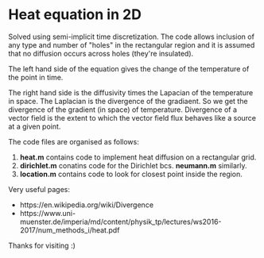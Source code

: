 # Heat equation in 2D
Solved using semi-implicit time discretization. The code allows inclusion of any type and number of "holes" in the rectangular region
and it is assumed that no diffusion occurs across holes (they're insulated). 

The left hand side of the equation gives the change of the temperature of the point in time.

The right hand side is the diffusivity times the Lapacian of the temperature in space. The Laplacian is the divergence of the gradiaent. So we
get the divergence of the gradient (in space) of temperature. Divergence of a vector field is the extent to which the vector field flux behaves like a source at a given point. 

The code files are organised as follows:
1. **heat.m** contains code to implement heat diffusion on a rectangular grid. 
2. **dirichlet.m** conatins code for the Dirichlet bcs. **neumann.m** similarly. 
3. **location.m** contains code to look for closest point inside the region. 

Very useful pages:
<ul>
  <li>https://en.wikipedia.org/wiki/Divergence</li>
  <li>https://www.uni-muenster.de/imperia/md/content/physik_tp/lectures/ws2016-2017/num_methods_i/heat.pdf</li>
</ul>



Thanks for visiting :)
 
